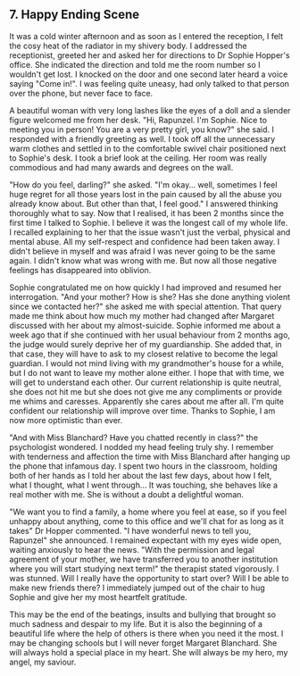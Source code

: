 ## 7. Happy Ending Scene

It was a cold winter afternoon and as soon as I entered the reception, I felt the cosy heat of the radiator in my shivery body. I addressed the receptionist, greeted her and asked her for directions to Dr Sophie Hopper's office. She indicated the direction and told me the room number so I wouldn't get lost. I knocked on the door and one second later heard a voice saying "Come in!". I was feeling quite uneasy, had only talked to that person over the phone, but never face to face.  
 
A beautiful woman with very long lashes like the eyes of a doll and a slender figure welcomed me from her desk. "Hi, Rapunzel. I'm Sophie. Nice to meeting you in person! You are a very pretty girl, you know?" she said. I responded with a friendly greeting as well. I took off all the unnecessary warm clothes and settled in to the comfortable swivel chair positioned next to Sophie's desk. I took a brief look at the ceiling. Her room was really commodious and had many awards and degrees on the wall.  
 
"How do you feel, darling?" she asked. "I'm okay… well, sometimes I feel huge regret for all those years lost in the pain caused by all the abuse you already know about. But other than that, I feel good." I answered thinking thoroughly what to say. Now that I realised, it has been 2 months since the first time I talked to Sophie. I believe it was the longest call of my whole life. I recalled explaining to her that the issue wasn't just the verbal, physical and mental abuse. All my self-respect and confidence had been taken away. I didn't believe in myself and was afraid I was never going to be the same again. I didn't know what was wrong with me. But now all those negative feelings has disappeared into oblivion.  
 
Sophie congratulated me on how quickly I had improved and resumed her interrogation. "And your mother? How is she? Has she done anything violent since we contacted her?" she asked me with special attention. That query made me think about how much my mother had changed after Margaret discussed with her about my almost-suicide. Sophie informed me about a week ago that if she continued with her usual behaviour from 2 months ago, the judge would surely deprive her of my guardianship. She added that, in that case, they will have to ask to my closest relative to become the legal guardian. I would not mind living with my grandmother's house for a while, but I do not want to leave my mother alone either. I hope that with time, we will get to understand each other. Our current relationship is quite neutral, she does not hit me but she does not give me any compliments or provide me whims and caresses. Apparently she cares about me after all. I'm quite confident our relationship will improve over time. Thanks to Sophie, I am now more optimistic than ever.   
 
"And with Miss Blanchard? Have you chatted recently in class?" the psychologist wondered. I nodded my head feeling truly shy. I remember with tenderness and affection the time with Miss Blanchard after hanging up the phone that infamous day. I spent two hours in the classroom, holding both of her hands as I told her about the last few days, about how I felt, what I thought, what I went through... It was touching, she behaves like a real mother with me. She is without a doubt a delightful woman.  
 
"We want you to find a family, a home where you feel at ease, so if you feel unhappy about anything, come to this office and we'll chat for as long as it takes" Dr Hopper commented. "I have wonderful news to tell you, Rapunzel" she announced. I remained expectant with my eyes wide open, waiting anxiously to hear the news. "With the permission and legal agreement of your mother, we have transferred you to another institution where you will start studying next term!" the therapist stated vigorously. I was stunned. Will I really have the opportunity to start over? Will I be able to make new friends there? I immediately jumped out of the chair to hug Sophie and give her my most heartfelt gratitude.  
 
This may be the end of the beatings, insults and bullying that brought so much sadness and despair to my life. But it is also the beginning of a beautiful life where the help of others is there when you need it the most. I may be changing schools but I will never forget Margaret Blanchard. She will always hold a special place in my heart. She will always be my hero, my angel, my saviour.  
